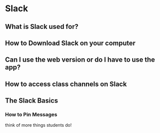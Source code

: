 # Slack

## What is Slack used for?

## How to Download Slack on your computer

## Can I use the web version or do I have to use the app?

## How to access class channels on Slack

## The Slack Basics

### How to Pin Messages

think of more things students do!
